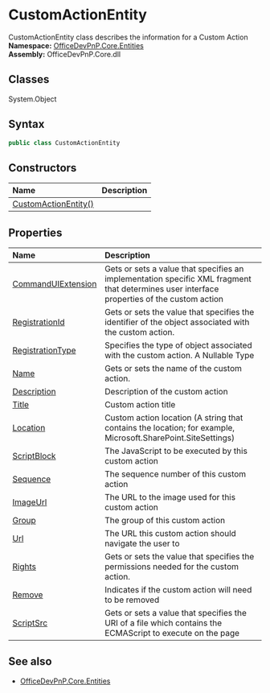 # CustomActionEntity
CustomActionEntity class describes the information for a Custom Action
**Namespace:** [OfficeDevPnP.Core.Entities](OfficeDevPnP.Core.Entities.md)  
**Assembly:** OfficeDevPnP.Core.dll  
## Classes
System.Object  
## Syntax
```C#
public class CustomActionEntity
```
## Constructors
|**Name**|**Description**|
|:-----|:-----|
| [CustomActionEntity()](CustomActionEntityconstructor1details.md) | 
## Properties
|**Name**|**Description**|
|:-----|:-----|
| [CommandUIExtension](CustomActionEntity.CommandUIExtension.md) | Gets or sets a value that specifies an implementation specific XML fragment that determines user interface properties of the custom action
| [RegistrationId](CustomActionEntity.RegistrationId.md) | Gets or sets the value that specifies the identifier of the object associated with the custom action.
| [RegistrationType](CustomActionEntity.RegistrationType.md) | Specifies the type of object associated with the custom action. A Nullable Type
| [Name](CustomActionEntity.Name.md) | Gets or sets the name of the custom action.
| [Description](CustomActionEntity.Description.md) | Description of the custom action
| [Title](CustomActionEntity.Title.md) | Custom action title
| [Location](CustomActionEntity.Location.md) | Custom action location (A string that contains the location; for example, Microsoft.SharePoint.SiteSettings)
| [ScriptBlock](CustomActionEntity.ScriptBlock.md) | The JavaScript to be executed by this custom action
| [Sequence](CustomActionEntity.Sequence.md) | The sequence number of this custom action
| [ImageUrl](CustomActionEntity.ImageUrl.md) | The URL to the image used for this custom action
| [Group](CustomActionEntity.Group.md) | The group of this custom action
| [Url](CustomActionEntity.Url.md) | The URL this custom action should navigate the user to
| [Rights](CustomActionEntity.Rights.md) | Gets or sets the value that specifies the permissions needed for the custom action.
| [Remove](CustomActionEntity.Remove.md) | Indicates if the custom action will need to be removed
| [ScriptSrc](CustomActionEntity.ScriptSrc.md) | Gets or sets a value that specifies the URI of a file which contains the ECMAScript to execute on the page
## See also
- [OfficeDevPnP.Core.Entities](OfficeDevPnP.Core.Entities.md)
